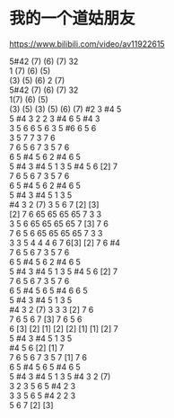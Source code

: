 # 我的一个道姑朋友

<https://www.bilibili.com/video/av11922615>

5#42 (7) (6) (7) 32  
1 (7) (6) (5)  
(3) (5) (6) 2 (7)  
5#42 (7) (6) (7) 32  
1(7) (6) (5)  
(3) (5) (3) (5) (6) (7) #2 3 #4 5  
5 #4 3 2 2 3 #4 6 5 #4 3  
3 5 6 6 5 6 3 5 #6 6 5 6  
3 5 7 7 3 7 6  
7 6 5 6 7 3 5 7 6  
6 5 #4 5 6 2 #4 6 5  
5 #4 3 #4 5 1 3 5 #4 5 6 [2] 7  
7 6 5 6 7 3 5 7 6  
6 5 #4 5 6 2 #4 6 5  
5 #4 3 #4 5 1 3 5  
#4 3 2 (7) 3 5 6 7 [2] [3]  
[2] 7 6 65 65 65 65 7 3 3  
3 5 6 65 65 65 65 7 [3] 7 6  
7 6 5 6 65 65 65 65 7 3 3  
3 3 5 4 4 4 6 7 6[3] [2] 7 6 #4  
7 6 5 6 7 3 5 7 6  
6 5 #4 5 6 2 #4 6 5  
5 #4 3 #4 5 1 3 5 #4 5 6 [2] 7  
7 6 5 6 7 3 5 7 6  
6 5 #4 5 6 5 #4 6 6 5  
5 #4 3 #4 5 1 3 5  
#4 3 2 (7) 3 3 3 [2] 7 6  
7 6 5 6 7 [3] 7 6 5 6  
6 [3] [2] [1] [2] [2] [1] [1] [2] 7  
5 #4 3 #4 5 1 3 5  
#4 5 6 [2] [1] 7  
7 6 5 6 7 3 5 7 [1] 7 6  
6 5 #4 5 6 5 #4 6 5  
5 #4 3 #4 5 1 3 5 #4 3 2 (7)  
3 2 3 5 6 5 #4 2 3  
3 3 5 6 5 #4 2 2 3  
5 6 7 [2] [3]  